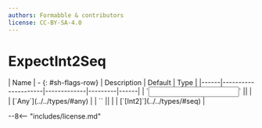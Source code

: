 ```yaml
---
authors: Formabble & contributors
license: CC-BY-SA-4.0
---
```



# ExpectInt2Seq

<div class="sh-parameters" markdown="1">
| Name | - {: #sh-flags-row} | Description | Default | Type |
|------|---------------------|-------------|---------|------|
| `<input>` || | | [`Any`](../../types/#any) |
| `<output>` || | | [`[Int2]`](../../types/#seq) |

</div>



--8<-- "includes/license.md"

